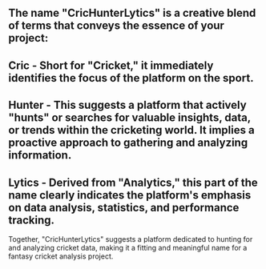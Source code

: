 ## The name "CricHunterLytics" is a creative blend of terms that conveys the essence of your project:
## Cric - Short for "Cricket," it immediately identifies the focus of the platform on the sport.

## Hunter - This suggests a platform that actively "hunts" or searches for valuable insights, data, or trends within the cricketing world. It implies a proactive approach to gathering and analyzing information.

## Lytics - Derived from "Analytics," this part of the name clearly indicates the platform's emphasis on data analysis, statistics, and performance tracking.
Together, "CricHunterLytics" suggests a platform dedicated to hunting for and analyzing cricket data, making it a fitting and meaningful name for a fantasy cricket analysis project.

